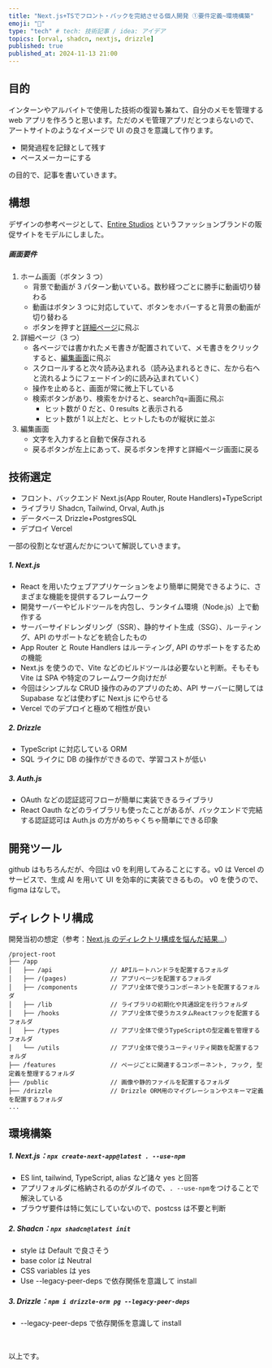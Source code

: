 ```yaml
---
title: "Next.js+TSでフロント・バックを完結させる個人開発 ①要件定義~環境構築"
emoji: "👻"
type: "tech" # tech: 技術記事 / idea: アイデア
topics: [orval, shadcn, nextjs, drizzle]
published: true
published_at: 2024-11-13 21:00
---
```


## 目的

インターンやアルバイトで使用した技術の復習も兼ねて、自分のメモを管理する web アプリを作ろうと思います。ただのメモ管理アプリだとつまらないので、アートサイトのようなイメージで UI の良さを意識して作ります。

- 開発過程を記録として残す
- ペースメーカーにする

の目的で、記事を書いていきます。

## 構想

デザインの参考ページとして、[Entire Studios](https://www.entirestudios.com/) というファッションブランドの販促サイトをモデルにしました。

##### 画面要件

1. ホーム画面（ボタン 3 つ）
   - 背景で動画が 3 パターン動いている。数秒経つごとに勝手に動画切り替わる
   - 動画はボタン 3 つに対応していて、ボタンをホバーすると背景の動画が切り替わる
   - ボタンを押すと[詳細ページ](https://www.notion.so/luck-storage-12aa71ecdbfe80ecb7aafc56b1fd131e?pvs=21)に飛ぶ
2. 詳細ページ（3 つ）
   - 各ページでは書かれたメモ書きが配置されていて、メモ書きをクリックすると、[編集画面](https://www.notion.so/luck-storage-12aa71ecdbfe80ecb7aafc56b1fd131e?pvs=21)に飛ぶ
   - スクロールすると次々読み込まれる（読み込まれるときに、左から右へと流れるようにフェードイン的に読み込まれていく）
   - 操作を止めると、画面が常に微上下している
   - 検索ボタンがあり、検索をかけると、search?q=画面に飛ぶ
     - ヒット数が 0 だと、0 results と表示される
     - ヒット数が 1 以上だと、ヒットしたものが縦状に並ぶ
3. 編集画面
   - 文字を入力すると自動で保存される
   - 戻るボタンが左上にあって、戻るボタンを押すと詳細ページ画面に戻る

## 技術選定

- フロント、バックエンド
  Next.js(App Router, Route Handlers)+TypeScript
- ライブラリ
  Shadcn, Tailwind, Orval, Auth.js
- データベース
  Drizzle+PostgresSQL
- デプロイ
  Vercel

一部の役割となぜ選んだかについて解説していきます。

##### 1. Next.js

- React を用いたウェブアプリケーションをより簡単に開発できるように、さまざまな機能を提供するフレームワーク
- 開発サーバーやビルドツールを内包し、ランタイム環境（Node.js）上で動作する
- サーバーサイドレンダリング（SSR）、静的サイト生成（SSG）、ルーティング、API のサポートなどを統合したもの
- App Router と Route Handlers はルーティング, API のサポートをするための機能
- Next.js を使うので、Vite などのビルドツールは必要ないと判断。そもそも Vite は SPA や特定のフレームワーク向けだが
- 今回はシンプルな CRUD 操作のみのアプリのため、API サーバーに関しては Supabase などは使わずに Next.js にやらせる
- Vercel でのデプロイと極めて相性が良い

##### 2. Drizzle

- TypeScript に対応している ORM
- SQL ライクに DB の操作ができるので、学習コストが低い

##### 3. Auth.js

- OAuth などの認証認可フローが簡単に実装できるライブラリ
- React Oauth などのライブラリも使ったことがあるが、バックエンドで完結する認証認可は Auth.js の方がめちゃくちゃ簡単にできる印象

## 開発ツール

github はもちろんだが、今回は v0 を利用してみることにする。v0 は Vercel のサービスで、生成 AI を用いて UI を効率的に実装できるもの。
v0 を使うので、figma はなしで。

## ディレクトリ構成

開発当初の想定（参考：[Next.js のディレクトリ構成を悩んだ結果…](https://zenn.dev/harurahu/articles/cdb1c16bd0b636)）

```text:sample
/project-root
├── /app
│   ├── /api                // APIルートハンドラを配置するフォルダ
│   ├── /(pages)            // アプリページを配置するフォルダ
│   ├── /components         // アプリ全体で使うコンポーネントを配置するフォルダ
│   ├── /lib                // ライブラリの初期化や共通設定を行うフォルダ
│   ├── /hooks              // アプリ全体で使うカスタムReactフックを配置するフォルダ
│   ├── /types              // アプリ全体で使うTypeScriptの型定義を管理するフォルダ
│   └── /utils              // アプリ全体で使うユーティリティ関数を配置するフォルダ
├── /features               // ページごとに関連するコンポーネント, フック, 型定義を整理するフォルダ
├── /public                 // 画像や静的ファイルを配置するフォルダ
├── /drizzle                // Drizzle ORM用のマイグレーションやスキーマ定義を配置するフォルダ
...
```

## 環境構築

##### 1. Next.js：`npx create-next-app@latest . --use-npm`

- ES lint, tailwind, TypeScript, alias など諸々 yes と回答
- アプリフォルダに格納されるのがダルイので、`. --use-npm`をつけることで解決している
- ブラウザ要件は特に気にしていないので、postcss は不要と判断

##### 2. Shadcn：`npx shadcn@latest init`

- style は Default で良さそう
- base color は Neutral
- CSS variables は yes
- Use --legacy-peer-deps で依存関係を意識して install

##### 3. Drizzle：`npm i drizzle-orm pg --legacy-peer-deps`

- --legacy-peer-deps で依存関係を意識して install

&nbsp;
&nbsp;
&nbsp;
&nbsp;

以上です。
